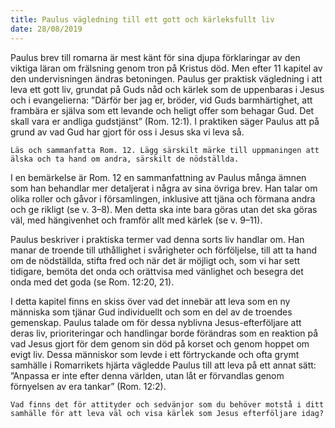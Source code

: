 ```yaml
---
title: Paulus vägledning till ett gott och kärleksfullt liv
date: 28/08/2019
---
```


Paulus brev till romarna är mest känt för sina djupa förklaringar av den viktiga läran om frälsning genom tron på Kristus död. Men efter 11 kapitel av den undervisningen ändras betoningen. Paulus ger praktisk vägledning i att leva ett gott liv, grundat på Guds nåd och kärlek som de uppenbaras i Jesus och i evangelierna: ”Därför ber jag er, bröder, vid Guds barmhärtighet, att frambära er själva som ett levande och heligt offer som behagar Gud. Det skall vara er andliga gudstjänst” (Rom. 12:1). I praktiken säger Paulus att på grund av vad Gud har gjort för oss i Jesus ska vi leva så.

`Läs och sammanfatta Rom. 12. Lägg särskilt märke till uppmaningen att älska och ta hand om andra, särskilt de nödställda.`

I en bemärkelse är Rom. 12 en sammanfattning av Paulus många ämnen som han behandlar mer detaljerat i några av sina övriga brev. Han talar om olika roller och gåvor i församlingen, inklusive att tjäna och förmana andra och ge rikligt (se v. 3–8). Men detta ska inte bara göras utan det ska göras väl, med hängivenhet och framför allt med kärlek (se v. 9–11). 

Paulus beskriver i praktiska termer vad denna sorts liv handlar om. Han manar de troende till uthållighet i svårigheter och förföljelse, till att ta hand om de nödställda, stifta fred och när det är möjligt och, som vi har sett tidigare, bemöta det onda och orättvisa med vänlighet och besegra det onda med det goda (se Rom. 12:20, 21). 

I detta kapitel finns en skiss över vad det innebär att leva som en ny människa som tjänar Gud individuellt och som en del av de troendes gemenskap. Paulus talade om för dessa nyblivna Jesus-efterföljare att deras liv, prioriteringar och handlingar borde förändras som en reaktion på vad Jesus gjort för dem genom sin död på korset och genom hoppet om evigt liv. Dessa människor som levde i ett förtryckande och ofta grymt samhälle i Romarrikets hjärta vägledde Paulus till att leva på ett annat sätt: ”Anpassa er inte efter denna världen, utan låt er förvandlas genom förnyelsen av era tankar” (Rom. 12:2).

`Vad finns det för attityder och sedvänjor som du behöver motstå i ditt samhälle för att leva väl och visa kärlek som Jesus efterföljare idag?`